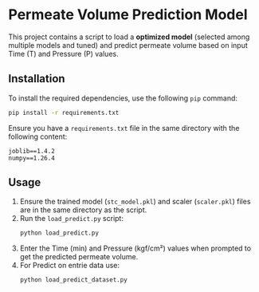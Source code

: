 # Permeate Volume Prediction Model

This project contains a script to load a **optimized model** (selected among multiple models and tuned) and predict permeate volume based on input Time (T) and Pressure (P) values.

## Installation

To install the required dependencies, use the following `pip` command:

```bash
pip install -r requirements.txt
```

Ensure you have a `requirements.txt` file in the same directory with the following content:

```
joblib==1.4.2
numpy==1.26.4
```

## Usage

1. Ensure the trained model (`stc_model.pkl`) and scaler (`scaler.pkl`) files are in the same directory as the script.
2. Run the `load_predict.py` script:
   ```bash
   python load_predict.py
   ```
3. Enter the Time (min) and Pressure (kgf/cm²) values when prompted to get the predicted permeate volume.
4. For Predict on entrie data use:
   ```bash
   python load_predict_dataset.py
   ```
